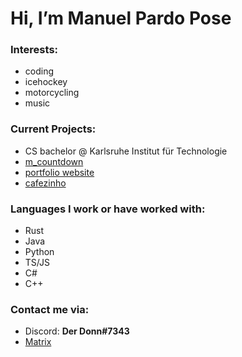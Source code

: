 # Hi, I’m Manuel Pardo Pose

### Interests:
  - coding
  - icehockey
  - motorcycling
  - music

### Current Projects:
  - CS bachelor @ Karlsruhe Institut für Technologie
  - [m_countdown](https://github.com/ManuelPardoPose/m_countdown)
  - [portfolio website](https://manuelpardopose.github.io/)
  - [cafezinho](https://github.com/ManuelPardoPose/cafezinho)

### Languages I work or have worked with:
  - Rust
  - Java
  - Python
  - TS/JS
  - C#
  - C++

### Contact me via:
  - Discord: **Der Donn#7343**
  - [Matrix](https://matrix.to/#/@manu.p.p:matrix.org)

